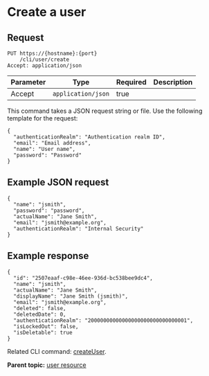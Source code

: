 # Create a user

## Request

```
PUT https://{hostname}:{port}
    /cli/user/create
Accept: application/json

```

|Parameter|Type|Required|Description|
|---------|----|--------|-----------|
|Accept|`application/json`|true| |

This command takes a JSON request string or file. Use the following template for the request:

```
{
  "authenticationRealm": "Authentication realm ID",
  "email": "Email address",
  "name": "User name",
  "password": "Password"
}

```

## Example JSON request

```
{
  "name": "jsmith",
  "password": "password",
  "actualName": "Jane Smith",
  "email": "jsmith@example.org",
  "authenticationRealm": "Internal Security"
}
```

## Example response

```
{
  "id": "2507eaaf-c98e-46ee-936d-bc538bee9dc4",
  "name": "jsmith",
  "actualName": "Jane Smith",
  "displayName": "Jane Smith (jsmith)",
  "email": "jsmith@example.org",
  "deleted": false,
  "deletedDate": 0,
  "authenticationRealm": "20000000000000000000000000000001",
  "isLockedOut": false,
  "isDeletable": true
}
```

Related CLI command: [createUser](udclient_createuser.md).

**Parent topic:** [user resource](../../com.udeploy.api.doc/topics/rest_cli_user.md)

